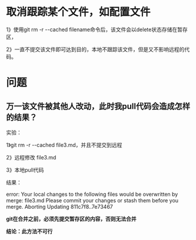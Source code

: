 # 取消跟踪某个文件，如配置文件

1》使用git rm -r --cached filename命令后，该文件会以delete状态存储在暂存区，

2》一直不提交该文件即可达到目的，本地不跟踪该文件，但是又不影响远程的代码。

# 问题

## 万一该文件被其他人改动，此时我pull代码会造成怎样的结果？

实验：

1》git rm -r --cached file3.md，并且不提交到远程

2》远程修改 file3.md

3》本地pull代码

结果：

error: Your local changes to the following files would be overwritten by merge:
        file3.md
Please commit your changes or stash them before you merge.
Aborting
Updating 811c7f8..7e73467

**git在合并之前，必须先提交暂存区的内容，否则无法合并**



**结论：此方法不可行**



